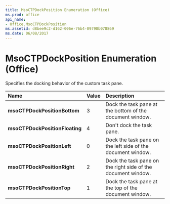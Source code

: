 ```yaml
---
title: MsoCTPDockPosition Enumeration (Office)
ms.prod: office
api_name:
- Office.MsoCTPDockPosition
ms.assetid: d8bee9c2-d162-006e-76b4-09798b078869
ms.date: 06/08/2017
---
```



# MsoCTPDockPosition Enumeration (Office)

Specifies the docking behavior of the custom task pane.



|Name|Value|Description|
|:-----|:-----|:-----|
|**msoCTPDockPositionBottom**|3|Dock the task pane at the bottom of the document window.|
|**msoCTPDockPositionFloating**|4|Don't dock the task pane.|
|**msoCTPDockPositionLeft**|0|Dock the task pane on the left side of the document window.|
|**msoCTPDockPositionRight**|2|Dock the task pane on the right side of the document window.|
|**msoCTPDockPositionTop**|1|Dock the task pane at the top of the document window.|


